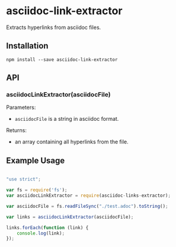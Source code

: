 # asciidoc-link-extractor

Extracts hyperlinks from asciidoc files.

## Installation

    npm install --save asciidoc-link-extractor

## API

### asciidocLinkExtractor(asciidocFile)

Parameters:

* `asciidocFile` is a string in asciidoc format.

Returns:

* an array containing all hyperlinks from the file.

## Example Usage

```javascript

"use strict";

var fs = require('fs');
var asciidocLinkExtractor = require(asciidoc-links-extractor);

var asciidocFile = fs.readFileSync("./test.adoc").toString();

var links = asciidocLinkExtractor(asciidocFile);

links.forEach(function (link) {
    console.log(link);
});

```